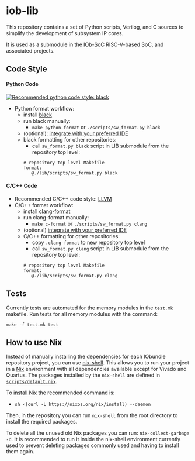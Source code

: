 # iob-lib
This repository contains a set of Python scripts, Verilog, and C sources to
simplify the development of subsystem IP cores.

It is used as a submodule in the [IOb-SoC](https://github.com/IObundle/iob-soc)
RISC-V-based SoC, and associated projects.

## Code Style
#### Python Code
[![Recommended python code style:
black](https://img.shields.io/badge/code%20style-black-000000.svg)](https://github.com/psf/black)
- Python format workflow:
    - install [black](https://black.readthedocs.io/en/stable/)
    - run black manually:
        - `make python-format` or `./scripts/sw_format.py black`
    - (optional): [integrate with your preferred
      IDE](https://black.readthedocs.io/en/stable/integrations/editors.html)
    - black formatting for other repositories:
        - call `sw_format.py black` script in LIB submodule from the repository
          top level:
        ```make
        # repository top level Makefile
        format:
           @./lib/scripts/sw_format.py black
        ```
#### C/C++ Code
- Recommended C/C++ code style: [LLVM](https://llvm.org/docs/CodingStandards.html)
- C/C++ format workflow:
    - install [clang-format](https://black.readthedocs.io/en/stable/)
    - run clang-format manually:
        - `make c-format` or `./scripts/sw_format.py clang`
    - (optional) [integrate with your preferred
      IDE](https://clang.llvm.org/docs/ClangFormat.html#vim-integration)
    - C/C++ formatting for other repositories:
        - copy `.clang-format` to new repository top level
        - call `sw_format.py clang` script in LIB submodule from the repository
          top level:
        ```make
        # repository top level Makefile
        format:
           @./lib/scripts/sw_format.py clang
        ```

## Tests
Currently tests are automated for the memory modules in the `test.mk` makefile.
Run tests for all memory modules with the command: 
```
make -f test.mk test
```

## How to use Nix
Instead of manually installing the dependencies for each IObundle repository project, you can use [nix-shell](https://nixos.org/manual/nix/stable/command-ref/nix-shell.html). This allows you to run your project in a [Nix](https://nixos.org/) environment with all dependencies available except for Vivado and Quartus. The packages installed by the `nix-shell` are defined in [`scripts/default.nix`](https://github.com/IObundle/iob-lib/blob/python-setup/scripts/default.nix).

To [install Nix](https://nixos.org/download.html#nix-install-linux) the recommended command is:
- `sh <(curl -L https://nixos.org/nix/install) --daemon`

Then, in the repository you can run `nix-shell` from the root directory to install the required packages.

To delete all the unused old Nix packages you can run: `nix-collect-garbage -d`. It is recommended to run it inside the nix-shell environment currently used to prevent deleting packages commonly used and having to install them again.
